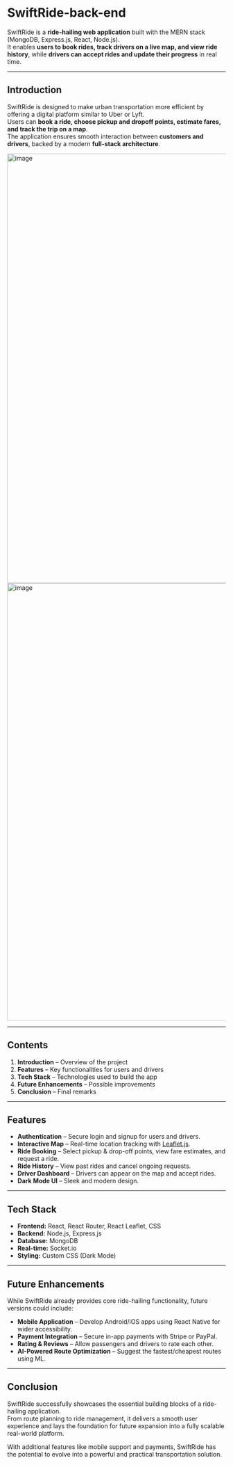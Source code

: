 # SwiftRide-back-end

SwiftRide is a **ride-hailing web application** built with the MERN stack (MongoDB, Express.js, React, Node.js).  
It enables **users to book rides, track drivers on a live map, and view ride history**, while **drivers can accept rides and update their progress** in real time.

---

## Introduction
SwiftRide is designed to make urban transportation more efficient by offering a digital platform similar to Uber or Lyft.  
Users can **book a ride, choose pickup and dropoff points, estimate fares, and track the trip on a map**.  
The application ensures smooth interaction between **customers and drivers**, backed by a modern **full-stack architecture**.

<img width="1829" height="988" alt="image" src="https://github.com/user-attachments/assets/71ecf51f-430d-481f-9f03-51ce0c975dac" />
<img width="1880" height="1006" alt="image" src="https://github.com/user-attachments/assets/da69a431-31e2-4e76-bddc-aecc93554baf" />

---

## Contents
1. **Introduction** – Overview of the project  
2. **Features** – Key functionalities for users and drivers  
3. **Tech Stack** – Technologies used to build the app   
4. **Future Enhancements** – Possible improvements  
5. **Conclusion** – Final remarks  

---

## Features

-  **Authentication** – Secure login and signup for users and drivers.
-  **Interactive Map** – Real-time location tracking with [Leaflet.js](https://leafletjs.com/).
-  **Ride Booking** – Select pickup & drop-off points, view fare estimates, and request a ride.
-  **Ride History** – View past rides and cancel ongoing requests.
-  **Driver Dashboard** – Drivers can appear on the map and accept rides.
-  **Dark Mode UI** – Sleek and modern design.

---

##  Tech Stack

- **Frontend:** React, React Router, React Leaflet, CSS  
- **Backend:** Node.js, Express.js  
- **Database:** MongoDB  
- **Real-time:** Socket.io  
- **Styling:** Custom CSS (Dark Mode)  

---

##  Future Enhancements

While SwiftRide already provides core ride-hailing functionality, future versions could include:

-  **Mobile Application** – Develop Android/iOS apps using React Native for wider accessibility.    
-  **Payment Integration** – Secure in-app payments with Stripe or PayPal.  
-  **Rating & Reviews** – Allow passengers and drivers to rate each other.  
-  **AI-Powered Route Optimization** – Suggest the fastest/cheapest routes using ML.  

---

##  Conclusion

SwiftRide successfully showcases the essential building blocks of a ride-hailing application.  
From route planning to ride management, it delivers a smooth user experience and lays the foundation for future expansion into a fully scalable real-world platform.  

 With additional features like mobile support and payments, SwiftRide has the potential to evolve into a powerful and practical transportation solution.
